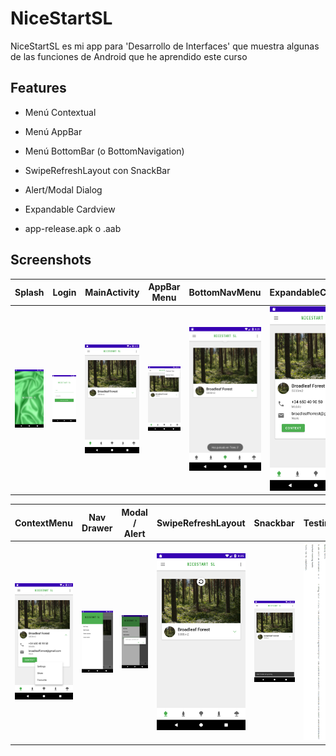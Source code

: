 # NiceStartSL

NiceStartSL es mi app para 'Desarrollo de Interfaces' que muestra algunas de las funciones de Android que he aprendido este curso

## Features


- Menú Contextual

- Menú AppBar

- Menú BottomBar (o BottomNavigation)
- SwipeRefreshLayout con SnackBar
- Alert/Modal Dialog
- Expandable Cardview
- app-release.apk o .aab

## Screenshots
| Splash | Login | MainActivity| AppBar Menu | BottomNavMenu| ExpandableCardView|
|:-:|:-:|:-:|:-:|-|-|
| ![](screenshots/SplashActivity.png) | ![](screenshots/Login.png) | ![](screenshots/MainActivity.png) | ![](screenshots/AppBarMenu.png) | ![](screenshots/BottomNavigationMenu.png) | ![](screenshots/ExpandableCardview.png) |

| ContextMenu | Nav Drawer | Modal / Alert| SwipeRefreshLayout | Snackbar| Testing|
|:-:|:-:|:-:|:-:|-|-|
| ![](screenshots/ContextMenu.png) | ![](screenshots/NavDrawer.png) | ![](screenshots/ModalAlert.png) | ![](screenshots/SwipeRefreshLayout.png) | ![](screenshots/Snackbar.png) | ![](screenshots/Testing.png) |
